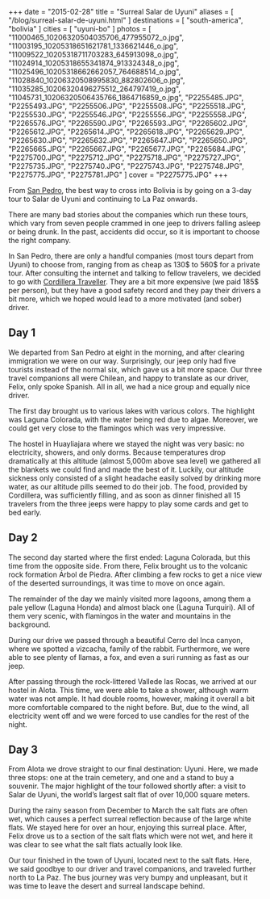 +++
date    = "2015-02-28"
title   = "Surreal Salar de Uyuni"
aliases = [ "/blog/surreal-salar-de-uyuni.html" ]
destinations = [ "south-america", "bolivia" ]
cities  = [ "uyuni-bo" ]
photos  = [
  "11000465_10206320504035706_477955072_o.jpg", "11003195_10205318651621781_1336621446_o.jpg",
  "11009522_10205318711703283_645913098_o.jpg", "11024914_10205318655341874_913324348_o.jpg",
  "11025496_10205318662662057_764688514_o.jpg", "11028840_10206320508995830_882802606_o.jpg",
  "11035285_10206320496275512_264797419_o.jpg", "11045731_10206320506435766_1864716859_o.jpg",
  "P2255485.JPG", "P2255493.JPG", "P2255506.JPG", "P2255508.JPG", "P2255518.JPG",
  "P2255530.JPG", "P2255546.JPG", "P2255556.JPG", "P2255558.JPG", "P2265576.JPG",
  "P2265590.JPG", "P2265593.JPG", "P2265602.JPG", "P2265612.JPG", "P2265614.JPG",
  "P2265618.JPG", "P2265629.JPG", "P2265630.JPG", "P2265632.JPG", "P2265647.JPG",
  "P2265650.JPG", "P2265665.JPG", "P2265667.JPG", "P2265677.JPG", "P2265684.JPG",
  "P2275700.JPG", "P2275712.JPG", "P2275718.JPG", "P2275727.JPG", "P2275735.JPG",
  "P2275740.JPG", "P2275743.JPG", "P2275748.JPG", "P2275775.JPG", "P2275781.JPG"
]
cover = "P2275775.JPG"
+++

From [San Pedro](/blog/the-chilean-desert.html), the best way to cross into Bolivia is by going on a 3-day tour to Salar de Uyuni and continuing to La Paz onwards.
<!--more-->
There are many bad stories about the companies which run these tours, which vary from seven people crammed in one jeep to drivers falling asleep or being drunk. In the past, accidents did occur, so it is important to choose the right company.

In San Pedro, there are only a handful companies (most tours depart from Uyuni) to choose from, ranging from as cheap as 130$ to 560$ for a private tour. After consulting the internet and talking to fellow travelers, we decided to go with [Cordillera Traveller](http://www.cordilleratraveller.com/). They are a bit more expensive (we paid 185$ per person), but they have a good safety record and they pay their drivers a bit more, which we hoped would lead to a more motivated (and sober) driver.

## Day 1
We departed from San Pedro at eight in the morning, and after clearing immigration we were on our way. Surprisingly, our jeep only had five tourists instead of the normal six, which gave us a bit more space. Our three travel companions all were Chilean, and happy to translate as our driver, Felix, only spoke Spanish. All in all, we had a nice group and equally nice driver.

The first day brought us to various lakes with various colors. The highlight was Laguna Colorada, with the water being red due to algae. Moreover, we could get very close to the flamingos which was very impressive.

The hostel in Huayliajara where we stayed the night was very basic: no electricity, showers, and only dorms. Because temperatures drop dramatically at this altitude (almost 5,000m above sea level) we gathered all the blankets we could find and made the best of it. Luckily, our altitude sickness only consisted of a slight headache easily solved by drinking more water, as our altitude pills seemed to do their job. The food, provided by Cordillera, was sufficiently filling, and as soon as dinner finished all 15 travelers from the three jeeps were happy to play some cards and get to bed early.

## Day 2
The second day started where the first ended: Laguna Colorada, but this time from the opposite side. From there, Felix brought us to the volcanic rock formation Árbol de Piedra. After climbing a few rocks to get a nice view of the deserted surroundings, it was time to move on once again.

The remainder of the day we mainly visited more lagoons, among them a pale yellow (Laguna Honda) and almost black one (Laguna Turquiri). All of them very scenic, with flamingos in the water and mountains in the background.

During our drive we passed through a beautiful Cerro del Inca canyon, where we spotted a vizcacha, family of the rabbit. Furthermore, we were able to see plenty of llamas, a fox, and even a suri running as fast as our jeep.

After passing through the rock-littered Vallede las Rocas, we arrived at our hostel in Alota. This time, we were able to take a shower, although warm water was not ample. It had double rooms, however, making it overall a bit more comfortable compared to the night before. But, due to the wind, all electricity went off and we were forced to use candles for the rest of the night.

## Day 3
From Alota we drove straight to our final destination: Uyuni. Here, we made three stops: one at the train cemetery, and one and a stand to buy a souvenir. The major highlight of the tour followed shortly after: a visit to Salar de Uyuni, the world’s largest salt flat of over 10,000 square meters.

During the rainy season from December to March the salt flats are often wet, which causes a perfect surreal reflection because of the large white flats. We stayed here for over an hour, enjoying this surreal place. After, Felix drove us to a section of the salt flats which were not wet, and here it was clear to see what the salt flats actually look like.

Our tour finished in the town of Uyuni, located next to the salt flats. Here, we said goodbye to our driver and travel companions, and traveled further north to La Paz. The bus journey was very bumpy and unpleasant, but it was time to leave the desert and surreal landscape behind.